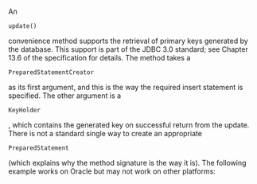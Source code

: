 An

`update()`

convenience method supports the retrieval of primary keys generated by the database. This support is part of the JDBC 3.0 standard; see Chapter 13.6 of the specification for details. The method takes a

`PreparedStatementCreator`

as its first argument, and this is the way the required insert statement is specified. The other argument is a

`KeyHolder`

, which contains the generated key on successful return from the update. There is not a standard single way to create an appropriate

`PreparedStatement`

\(which explains why the method signature is the way it is\). The following example works on Oracle but may not work on other platforms:

